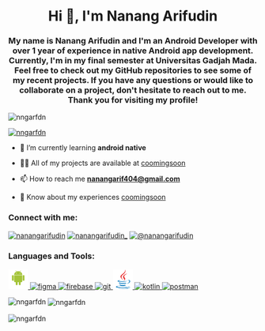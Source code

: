 <h1 align="center">Hi 👋, I'm Nanang Arifudin</h1>
<h3 align="center">My name is Nanang Arifudin and I'm an Android Developer with over 1 year of experience in native Android app development. Currently, I'm in my final semester at Universitas Gadjah Mada. Feel free to check out my GitHub repositories to see some of my recent projects. If you have any questions or would like to collaborate on a project, don't hesitate to reach out to me. Thank you for visiting my profile!</h3>

<p align="left"> <img src="https://komarev.com/ghpvc/?username=nngarfdn&label=Profile%20views&color=0e75b6&style=flat" alt="nngarfdn" /> </p>

<p align="left"> <a href="https://github.com/ryo-ma/github-profile-trophy"><img src="https://github-profile-trophy.vercel.app/?username=nngarfdn" alt="nngarfdn" /></a> </p>

- 🌱 I’m currently learning **android native**

- 👨‍💻 All of my projects are available at [coomingsoon](coomingsoon)

- 📫 How to reach me **nanangarif404@gmail.com**

- 📄 Know about my experiences [coomingsoon](coomingsoon)

<h3 align="left">Connect with me:</h3>
<p align="left">
<a href="https://linkedin.com/in/nanangarifudin" target="blank"><img align="center" src="https://raw.githubusercontent.com/rahuldkjain/github-profile-readme-generator/master/src/images/icons/Social/linked-in-alt.svg" alt="nanangarifudin" height="30" width="40" /></a>
<a href="https://instagram.com/nanangarifudin_" target="blank"><img align="center" src="https://raw.githubusercontent.com/rahuldkjain/github-profile-readme-generator/master/src/images/icons/Social/instagram.svg" alt="nanangarifudin_" height="30" width="40" /></a>
<a href="https://medium.com/@nanangarifudin" target="blank"><img align="center" src="https://raw.githubusercontent.com/rahuldkjain/github-profile-readme-generator/master/src/images/icons/Social/medium.svg" alt="@nanangarifudin" height="30" width="40" /></a>
</p>

<h3 align="left">Languages and Tools:</h3>
<p align="left"> <a href="https://developer.android.com" target="_blank" rel="noreferrer"> <img src="https://raw.githubusercontent.com/devicons/devicon/master/icons/android/android-original-wordmark.svg" alt="android" width="40" height="40"/> </a> <a href="https://www.figma.com/" target="_blank" rel="noreferrer"> <img src="https://www.vectorlogo.zone/logos/figma/figma-icon.svg" alt="figma" width="40" height="40"/> </a> <a href="https://firebase.google.com/" target="_blank" rel="noreferrer"> <img src="https://www.vectorlogo.zone/logos/firebase/firebase-icon.svg" alt="firebase" width="40" height="40"/> </a> <a href="https://git-scm.com/" target="_blank" rel="noreferrer"> <img src="https://www.vectorlogo.zone/logos/git-scm/git-scm-icon.svg" alt="git" width="40" height="40"/> </a> <a href="https://www.java.com" target="_blank" rel="noreferrer"> <img src="https://raw.githubusercontent.com/devicons/devicon/master/icons/java/java-original.svg" alt="java" width="40" height="40"/> </a> <a href="https://kotlinlang.org" target="_blank" rel="noreferrer"> <img src="https://www.vectorlogo.zone/logos/kotlinlang/kotlinlang-icon.svg" alt="kotlin" width="40" height="40"/> </a> <a href="https://postman.com" target="_blank" rel="noreferrer"> <img src="https://www.vectorlogo.zone/logos/getpostman/getpostman-icon.svg" alt="postman" width="40" height="40"/> </a> </p>

<p><img align="left" src="https://github-readme-stats.vercel.app/api/top-langs?username=nngarfdn&show_icons=true&locale=en&layout=compact" alt="nngarfdn" /></p>

<p>&nbsp;<img align="center" src="https://github-readme-stats.vercel.app/api?username=nngarfdn&show_icons=true&locale=en" alt="nngarfdn" /></p>

<p><img align="center" src="https://github-readme-streak-stats.herokuapp.com/?user=nngarfdn&" alt="nngarfdn" /></p>
